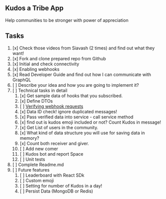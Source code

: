 ## Kudos a Tribe App
Help communities to be stronger with power of appreciation

## Tasks
1. [x] Check those videos from Siavash (2 times) and find out what they want!
2. [x] Fork and clone prepared repo from Github
3. [x] Initial and check connectivity
4. [x] Enabling webhooks
5. [x] Read Developer Guide and find out how I can communicate with GraphQL
6. [ ] Describe your idea and how you are going to implement it?
7. [ ] Technical tasks in detail
    1. [x] Get sample data of hooks that you subscribed.
    2. [x] Define DTOs
    3. [ ] [Verifying webhook requests](https://community.tribe.so/devhub/post/webhook-signing-secret-9pS6ddlaCNN6lot)
    4. [x] Data ID check! ignore duplicated messages!
    5. [x] Pass verified data into service - call service method
    6. [x] find out is kudos emoji included or not? Count Kudos in message!
    7. [x] Get List of users in the community.
    8. [x] What kind of data structure you will use for saving data in memory?
    9. [x] Count both receiver and giver.
    10. [ ] Add new comer
    11. [ ] Kudos bot and report Space
    12. [ ] Unit tests
8. [ ] Complete Readme.md
9. [ ] Future features 
   1. [ ] Leaderboard with React SDk
   2. [ ] Custom emoji
   3. [ ] Setting for number of Kudos in a day!
   4. [ ] Persist Data (MongoDB or Redis)
